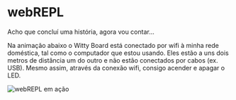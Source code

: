 # webREPL

Acho que concluí uma história, agora vou contar...

Na animação abaixo o Witty Board está conectado por wifi à minha rede doméstica, tal como o computador que estou usando. Eles estão a uns dois metros de distância um do outro e não estão conectados por cabos (ex. USB). Mesmo assim, através da conexão wifi, consigo acender e apagar o LED.

![webREPL em ação](./out.gif)


